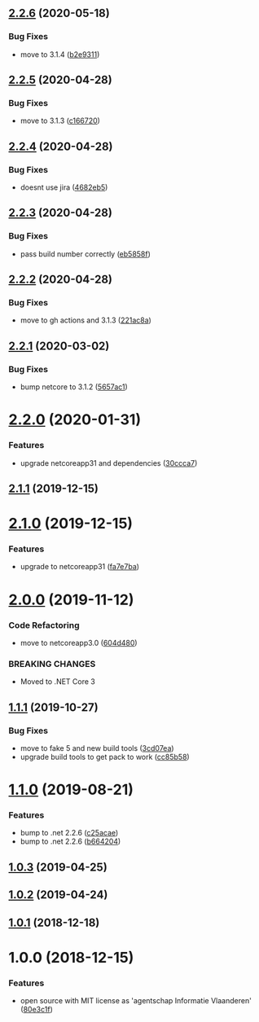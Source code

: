 ## [2.2.6](https://github.com/informatievlaanderen/tostring-builder/compare/v2.2.5...v2.2.6) (2020-05-18)


### Bug Fixes

* move to 3.1.4 ([b2e9311](https://github.com/informatievlaanderen/tostring-builder/commit/b2e931126f771ddbd9f326db38f4dc509e6e48cc))

## [2.2.5](https://github.com/informatievlaanderen/tostring-builder/compare/v2.2.4...v2.2.5) (2020-04-28)


### Bug Fixes

* move to 3.1.3 ([c166720](https://github.com/informatievlaanderen/tostring-builder/commit/c1667201c82913927166c9af43fff01851a6a2c9))

## [2.2.4](https://github.com/informatievlaanderen/tostring-builder/compare/v2.2.3...v2.2.4) (2020-04-28)


### Bug Fixes

* doesnt use jira ([4682eb5](https://github.com/informatievlaanderen/tostring-builder/commit/4682eb5ff6080f38fe8f636b1bfa7ca77c7053d8))

## [2.2.3](https://github.com/informatievlaanderen/tostring-builder/compare/v2.2.2...v2.2.3) (2020-04-28)


### Bug Fixes

* pass build number correctly ([eb5858f](https://github.com/informatievlaanderen/tostring-builder/commit/eb5858f0b010297359b38edb4b96bf71669ebdb7))

## [2.2.2](https://github.com/informatievlaanderen/tostring-builder/compare/v2.2.1...v2.2.2) (2020-04-28)


### Bug Fixes

* move to gh actions and 3.1.3 ([221ac8a](https://github.com/informatievlaanderen/tostring-builder/commit/221ac8a9ba41365aaa1023a3f9b88dc40540f14d))

## [2.2.1](https://github.com/informatievlaanderen/tostring-builder/compare/v2.2.0...v2.2.1) (2020-03-02)


### Bug Fixes

* bump netcore to 3.1.2 ([5657ac1](https://github.com/informatievlaanderen/tostring-builder/commit/5657ac119c5073b6c7a1fa07cf989bb3249775b9))

# [2.2.0](https://github.com/informatievlaanderen/tostring-builder/compare/v2.1.1...v2.2.0) (2020-01-31)


### Features

* upgrade netcoreapp31 and dependencies ([30ccca7](https://github.com/informatievlaanderen/tostring-builder/commit/30ccca72965d1aa71fcc9a367b6710577b0e0025))

## [2.1.1](https://github.com/informatievlaanderen/tostring-builder/compare/v2.1.0...v2.1.1) (2019-12-15)

# [2.1.0](https://github.com/informatievlaanderen/tostring-builder/compare/v2.0.0...v2.1.0) (2019-12-15)


### Features

* upgrade to netcoreapp31 ([fa7e7ba](https://github.com/informatievlaanderen/tostring-builder/commit/fa7e7ba))

# [2.0.0](https://github.com/informatievlaanderen/tostring-builder/compare/v1.1.1...v2.0.0) (2019-11-12)


### Code Refactoring

* move to netcoreapp3.0 ([604d480](https://github.com/informatievlaanderen/tostring-builder/commit/604d480))


### BREAKING CHANGES

* Moved to .NET Core 3

## [1.1.1](https://github.com/informatievlaanderen/tostring-builder/compare/v1.1.0...v1.1.1) (2019-10-27)


### Bug Fixes

* move to fake 5 and new build tools ([3cd07ea](https://github.com/informatievlaanderen/tostring-builder/commit/3cd07ea))
* upgrade build tools to get pack to work ([cc85b58](https://github.com/informatievlaanderen/tostring-builder/commit/cc85b58))

# [1.1.0](https://github.com/informatievlaanderen/tostring-builder/compare/v1.0.3...v1.1.0) (2019-08-21)


### Features

* bump to .net 2.2.6 ([c25acae](https://github.com/informatievlaanderen/tostring-builder/commit/c25acae))
* bump to .net 2.2.6 ([b664204](https://github.com/informatievlaanderen/tostring-builder/commit/b664204))

## [1.0.3](https://github.com/informatievlaanderen/tostring-builder/compare/v1.0.2...v1.0.3) (2019-04-25)

## [1.0.2](https://github.com/informatievlaanderen/tostring-builder/compare/v1.0.1...v1.0.2) (2019-04-24)

## [1.0.1](https://github.com/informatievlaanderen/tostring-builder/compare/v1.0.0...v1.0.1) (2018-12-18)

# 1.0.0 (2018-12-15)


### Features

* open source with MIT license as 'agentschap Informatie Vlaanderen' ([80e3c1f](https://github.com/informatievlaanderen/tostring-builder/commit/80e3c1f))
